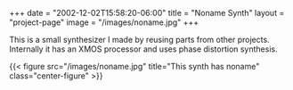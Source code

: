 +++
date = "2002-12-02T15:58:20-06:00"
title = "Noname Synth"
layout = "project-page"
image = "/images/noname.jpg"
+++

This is a small synthesizer I made by reusing parts from other projects. Internally it has an XMOS processor and uses phase distortion synthesis.

<!--more-->

{{< figure src="/images/noname.jpg" title="This synth has noname" class="center-figure" >}}

